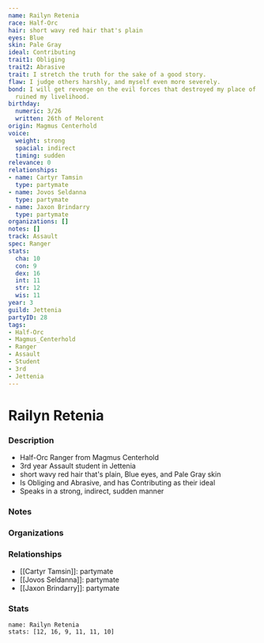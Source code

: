 ```yaml
---
name: Railyn Retenia
race: Half-Orc
hair: short wavy red hair that's plain
eyes: Blue
skin: Pale Gray
ideal: Contributing
trait1: Obliging
trait2: Abrasive
trait: I stretch the truth for the sake of a good story.
flaw: I judge others harshly, and myself even more severely.
bond: I will get revenge on the evil forces that destroyed my place of business and
  ruined my livelihood.
birthday:
  numeric: 3/26
  written: 26th of Melorent
origin: Magmus Centerhold
voice:
  weight: strong
  spacial: indirect
  timing: sudden
relevance: 0
relationships:
- name: Cartyr Tamsin
  type: partymate
- name: Jovos Seldanna
  type: partymate
- name: Jaxon Brindarry
  type: partymate
organizations: []
notes: []
track: Assault
spec: Ranger
stats:
  cha: 10
  con: 9
  dex: 16
  int: 11
  str: 12
  wis: 11
year: 3
guild: Jettenia
partyID: 28
tags:
- Half-Orc
- Magmus_Centerhold
- Ranger
- Assault
- Student
- 3rd
- Jettenia
---
```

# Railyn Retenia
### Description
- Half-Orc Ranger from Magmus Centerhold
- 3rd year Assault student in Jettenia
- short wavy red hair that's plain, Blue eyes, and Pale Gray skin
- Is Obliging and Abrasive, and has Contributing as their ideal
- Speaks in a strong, indirect, sudden manner

### Notes

### Organizations

### Relationships
- [[Cartyr Tamsin]]: partymate
- [[Jovos Seldanna]]: partymate
- [[Jaxon Brindarry]]: partymate

### Stats
```statblock
name: Railyn Retenia
stats: [12, 16, 9, 11, 11, 10]
```
